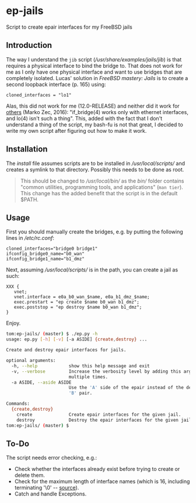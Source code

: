 # ep-jails
Script to create epair interfaces for my FreeBSD jails

## Introduction

The way I understand the `jib` script (_/usr/share/examples/jails/jib_) is that requires a physical interface to bind the bridge to.
That does not work for me as I only have one physical interface and want to use bridges that are completely isolated.
Lucas' solution in _FreeBSD mastery: Jails_ is to create a second loopback interface (p. 165) using:

```properties
cloned_interfaces = "lo1"
```

Alas, this did not work for me (12.0-RELEASE) and neither did it work for [others][1] (Marko Zec, 2016): "if_bridge(4) works only with ethernet interfaces, and lo(4) isn't such a thing".
This, added with the fact that I don't understand a thing of the script, my bash-fu is not that great, I decided to write my own script after figuring out how to make it work.

  [1]: https://lists.freebsd.org/pipermail/freebsd-net/2016-June/045640.html

## Installation

The _install_ file assumes scripts are to be installed in _/usr/local/scripts/_ and creates a symlink to that directory.
Possibly this needs to be done as root.

> This should be changed to _/usr/local/bin/_ as the _bin/_ folder contains "common utilities, programming tools, and applications" (`man tier`). This change has the added benefit that the script is in the default $PATH.

## Usage

First you should manually create the bridges, e.g. by putting the following lines in _/etc/rc.conf_:

```properties
cloned_interfaces="bridge0 bridge1"
ifconfig_bridge0_name="b0_wan"
ifconfig_bridge1_name="b1_dmz"
```

Next, assuming _/usr/local/scripts/_ is in the path, you can create a jail as such:

```properties
XXX {
   vnet;
   vnet.interface = e0a_b0_wan_$name, e0a_b1_dmz_$name;
   exec.prestart = "ep create $name b0_wan b1_dmz";
   exec.poststop = "ep destroy $name b0_wan b1_dmz";
}
```

Enjoy.

```bash
tom:ep-jails/ (master) $ ./ep.py -h
usage: ep.py [-h] [-v] [-a ASIDE] {create,destroy} ...

Create and destroy epair interfaces for jails.

optional arguments:
  -h, --help            show this help message and exit
  -v, --verbose         Increase the verbosity level by adding this argument
                        multiple times.
  -a ASIDE, --aside ASIDE
                        Use the 'A' side of the epair instead of the default
                        'B' pair.

Commands:
  {create,destroy}
    create              Create epair interfaces for the given jail.
    destroy             Destroy the epair interfaces for the given jail.
tom:ep-jails/ (master) $
```

## To-Do

The script needs error checking, e.g.:

  - Check whether the interfaces already exist before trying to create or delete them.
  - Check for the maximum length of interface names (which is 16, including terminating '\0' -- [source][1]).
  - Catch and handle Exceptions.

  [1]: https://github.com/freebsd/freebsd/blob/master/sys/net/if.h
